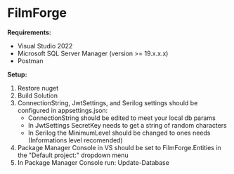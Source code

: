 # FilmForge

**Requirements:**
- Visual Studio 2022
- Microsoft SQL Server Manager (version >= 19.x.x.x)
- Postman

**Setup:**
1. Restore nuget
2. Build Solution
3. ConnectionString, JwtSettings, and Serilog settings should be configured in appsettings.json:
	- ConnectionString should be edited to meet your local db params
	- In JwtSettings SecretKey needs to get a string of random characters
	- In Serilog the MinimumLevel should be changed to ones needs (Informations level recomended)
4. Package Manager Console in VS should be set to FilmForge.Entities in the "Default project:" dropdown menu
5. In Package Manager Console run: Update-Database
